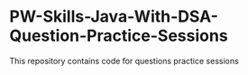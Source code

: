 # PW-Skills-Java-With-DSA-Question-Practice-Sessions
This repository contains code for questions practice sessions
